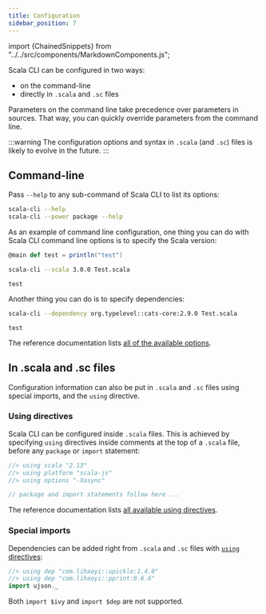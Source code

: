```yaml
---
title: Configuration
sidebar_position: 7
---
```


import {ChainedSnippets} from "../../src/components/MarkdownComponents.js";

Scala CLI can be configured in two ways:
- on the command-line
- directly in `.scala` and `.sc` files

Parameters on the command line take precedence over parameters in sources.
That way, you can quickly override parameters from the command line.

:::warning
The configuration options and syntax in `.scala` (and `.sc`) files is likely to evolve in the future.
:::

## Command-line

Pass `--help` to any sub-command of Scala CLI to list its options:
```bash
scala-cli --help
scala-cli --power package --help
```

As an example of command line configuration, one thing you can do with Scala CLI command line options is to specify the Scala version:
```scala title=Test.scala
@main def test = println("test")
```

<ChainedSnippets>

```bash
scala-cli --scala 3.0.0 Test.scala
```

```text
test
```

</ChainedSnippets>

Another thing you can do is to specify dependencies:

<ChainedSnippets>

```bash
scala-cli --dependency org.typelevel::cats-core:2.9.0 Test.scala
```

```text
test
```

</ChainedSnippets>

The reference documentation lists [all of the available options](/docs/reference/cli-options.md).


## In .scala and .sc files

Configuration information can also be put in `.scala` and `.sc` files using special imports, and the `using` directive.

### Using directives

Scala CLI can be configured inside `.scala` files.
This is achieved by specifying `using` directives inside comments at the top of a `.scala` file, before any `package` or `import` statement:

```scala compile
//> using scala "2.13"
//> using platform "scala-js"
//> using options "-Xasync"

// package and import statements follow here ...
```

The reference documentation lists [all available using directives](/docs/reference/directives.md#using-directives).

### Special imports

Dependencies can be added right from `.scala` and `.sc` files with [`using` directives](#using-directives):

```scala compile
//> using dep "com.lihaoyi::upickle:1.4.0"
//> using dep "com.lihaoyi::pprint:0.6.6"
import ujson._
```

Both `import $ivy` and `import $dep` are not supported.
